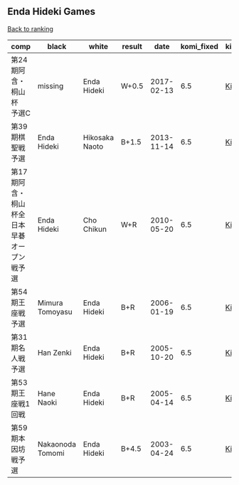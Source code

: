 ## Enda Hideki Games

[Back to ranking](../../index.md)




| **comp** | **black** | **white** | **result** | **date** | **komi_fixed** | **kifu** | 
| --- | --- | --- | --- | --- | --- | --- |
| 第24期阿含・桐山杯　予選C | missing | Enda Hideki | W+0.5 | 2017-02-13 | 6.5 | [Kifu](https://kifudepot.net/kifucontents.php?id=eqskNdXBdfAJe8jEXU54fw%3D%3D) | 
| 第39期棋聖戦予選 | Enda Hideki | Hikosaka Naoto | B+1.5 | 2013-11-14 | 6.5 | [Kifu](https://kifudepot.net/kifucontents.php?id=dxynnYdRmloqwphYxANKOA%3D%3D) | 
| 第17期阿含・桐山杯全日本早碁オープン戦予選 | Enda Hideki | Cho Chikun | W+R | 2010-05-20 | 6.5 | [Kifu](https://kifudepot.net/kifucontents.php?id=1rxV6oF4giJ55VrPldW%2BLw%3D%3D) | 
| 第54期王座戦予選 | Mimura Tomoyasu | Enda Hideki | B+R | 2006-01-19 | 6.5 | [Kifu](https://kifudepot.net/kifucontents.php?id=rS24gcqlTOsv4CZSIxmerA%3D%3D) | 
| 第31期名人戦予選 | Han Zenki | Enda Hideki | B+R | 2005-10-20 | 6.5 | [Kifu](https://kifudepot.net/kifucontents.php?id=RGwe5OC5gL%2BJsw%2FHnkAxlQ%3D%3D) | 
| 第53期王座戦1回戦 | Hane Naoki | Enda Hideki | B+R | 2005-04-14 | 6.5 | [Kifu](https://kifudepot.net/kifucontents.php?id=5krcOuPHfFWm4sk6sxYxPA%3D%3D) | 
| 第59期本因坊戦予選 | Nakaonoda Tomomi | Enda Hideki | B+4.5 | 2003-04-24 | 6.5 | [Kifu](https://kifudepot.net/kifucontents.php?id=HknXpKqk73rD3%2BkScbnBsg%3D%3D) |





